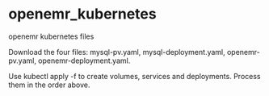 # openemr_kubernetes
openemr kubernetes files

Download the four files: mysql-pv.yaml, mysql-deployment.yaml, openemr-pv.yaml, openemr-deployment.yaml.  

Use kubectl apply -f <yaml file name> to create volumes, services and deployments.  Process them in the order above.
